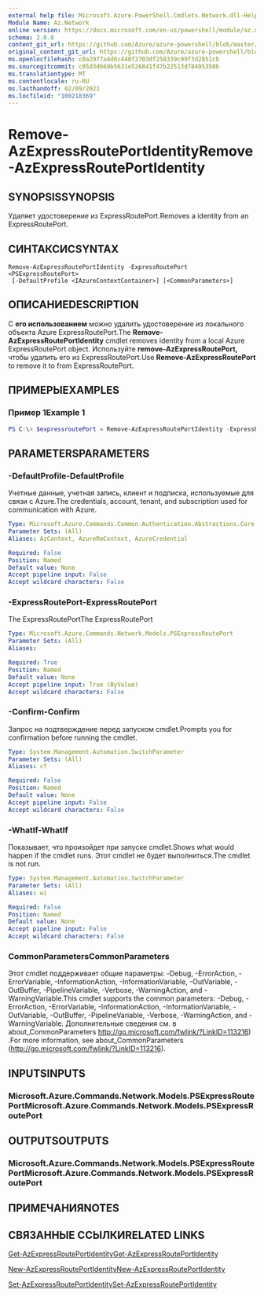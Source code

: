```yaml
---
external help file: Microsoft.Azure.PowerShell.Cmdlets.Network.dll-Help.xml
Module Name: Az.Network
online version: https://docs.microsoft.com/en-us/powershell/module/az.network/remove-azexpressrouteportidentity
schema: 2.0.0
content_git_url: https://github.com/Azure/azure-powershell/blob/master/src/Network/Network/help/Remove-AzExpressRoutePortIdentity.md
original_content_git_url: https://github.com/Azure/azure-powershell/blob/master/src/Network/Network/help/Remove-AzExpressRoutePortIdentity.md
ms.openlocfilehash: c0a2977a4d6c448f2703df258339c99f3d2851cb
ms.sourcegitcommit: c05d3d669b5631e526841f47b22513d78495350b
ms.translationtype: MT
ms.contentlocale: ru-RU
ms.lasthandoff: 02/09/2021
ms.locfileid: "100218369"
---
```

# <span data-ttu-id="b218b-101">Remove-AzExpressRoutePortIdentity</span><span class="sxs-lookup"><span data-stu-id="b218b-101">Remove-AzExpressRoutePortIdentity</span></span>

## <span data-ttu-id="b218b-102">SYNOPSIS</span><span class="sxs-lookup"><span data-stu-id="b218b-102">SYNOPSIS</span></span>
<span data-ttu-id="b218b-103">Удаляет удостоверение из ExpressRoutePort.</span><span class="sxs-lookup"><span data-stu-id="b218b-103">Removes a identity from an ExpressRoutePort.</span></span>

## <span data-ttu-id="b218b-104">СИНТАКСИС</span><span class="sxs-lookup"><span data-stu-id="b218b-104">SYNTAX</span></span>

```
Remove-AzExpressRoutePortIdentity -ExpressRoutePort <PSExpressRoutePort>
 [-DefaultProfile <IAzureContextContainer>] [<CommonParameters>]
```

## <span data-ttu-id="b218b-105">ОПИСАНИЕ</span><span class="sxs-lookup"><span data-stu-id="b218b-105">DESCRIPTION</span></span>
<span data-ttu-id="b218b-106">С **его использованием** можно удалить удостоверение из локального объекта Azure ExpressRoutePort.</span><span class="sxs-lookup"><span data-stu-id="b218b-106">The **Remove-AzExpressRoutePortIdentity** cmdlet removes identity from a local Azure ExpressRoutePort object.</span></span> <span data-ttu-id="b218b-107">Используйте **remove-AzExpressRoutePort,** чтобы удалить его из ExpressRoutePort.</span><span class="sxs-lookup"><span data-stu-id="b218b-107">Use **Remove-AzExpressRoutePort** to remove it to from ExpressRoutePort.</span></span>

## <span data-ttu-id="b218b-108">ПРИМЕРЫ</span><span class="sxs-lookup"><span data-stu-id="b218b-108">EXAMPLES</span></span>

### <span data-ttu-id="b218b-109">Пример 1</span><span class="sxs-lookup"><span data-stu-id="b218b-109">Example 1</span></span>
```powershell
PS C:\> $expressroutePort = Remove-AzExpressRoutePortIdentity -ExpressRoutePort $expressroutePort
```

## <span data-ttu-id="b218b-110">PARAMETERS</span><span class="sxs-lookup"><span data-stu-id="b218b-110">PARAMETERS</span></span>

### <span data-ttu-id="b218b-111">-DefaultProfile</span><span class="sxs-lookup"><span data-stu-id="b218b-111">-DefaultProfile</span></span>
<span data-ttu-id="b218b-112">Учетные данные, учетная запись, клиент и подписка, используемые для связи с Azure.</span><span class="sxs-lookup"><span data-stu-id="b218b-112">The credentials, account, tenant, and subscription used for communication with Azure.</span></span>

```yaml
Type: Microsoft.Azure.Commands.Common.Authentication.Abstractions.Core.IAzureContextContainer
Parameter Sets: (All)
Aliases: AzContext, AzureRmContext, AzureCredential

Required: False
Position: Named
Default value: None
Accept pipeline input: False
Accept wildcard characters: False
```

### <span data-ttu-id="b218b-113">-ExpressRoutePort</span><span class="sxs-lookup"><span data-stu-id="b218b-113">-ExpressRoutePort</span></span>
<span data-ttu-id="b218b-114">The ExpressRoutePort</span><span class="sxs-lookup"><span data-stu-id="b218b-114">The ExpressRoutePort</span></span>

```yaml
Type: Microsoft.Azure.Commands.Network.Models.PSExpressRoutePort
Parameter Sets: (All)
Aliases:

Required: True
Position: Named
Default value: None
Accept pipeline input: True (ByValue)
Accept wildcard characters: False
```

### <span data-ttu-id="b218b-115">-Confirm</span><span class="sxs-lookup"><span data-stu-id="b218b-115">-Confirm</span></span>
<span data-ttu-id="b218b-116">Запрос на подтверждение перед запуском cmdlet.</span><span class="sxs-lookup"><span data-stu-id="b218b-116">Prompts you for confirmation before running the cmdlet.</span></span>

```yaml
Type: System.Management.Automation.SwitchParameter
Parameter Sets: (All)
Aliases: cf

Required: False
Position: Named
Default value: None
Accept pipeline input: False
Accept wildcard characters: False
```

### <span data-ttu-id="b218b-117">-WhatIf</span><span class="sxs-lookup"><span data-stu-id="b218b-117">-WhatIf</span></span>
<span data-ttu-id="b218b-118">Показывает, что произойдет при запуске cmdlet.</span><span class="sxs-lookup"><span data-stu-id="b218b-118">Shows what would happen if the cmdlet runs.</span></span>
<span data-ttu-id="b218b-119">Этот cmdlet не будет выполниться.</span><span class="sxs-lookup"><span data-stu-id="b218b-119">The cmdlet is not run.</span></span>

```yaml
Type: System.Management.Automation.SwitchParameter
Parameter Sets: (All)
Aliases: wi

Required: False
Position: Named
Default value: None
Accept pipeline input: False
Accept wildcard characters: False
```

### <span data-ttu-id="b218b-120">CommonParameters</span><span class="sxs-lookup"><span data-stu-id="b218b-120">CommonParameters</span></span>
<span data-ttu-id="b218b-121">Этот cmdlet поддерживает общие параметры: -Debug, -ErrorAction, -ErrorVariable, -InformationAction, -InformationVariable, -OutVariable, -OutBuffer, -PipelineVariable, -Verbose, -WarningAction, and -WarningVariable.</span><span class="sxs-lookup"><span data-stu-id="b218b-121">This cmdlet supports the common parameters: -Debug, -ErrorAction, -ErrorVariable, -InformationAction, -InformationVariable, -OutVariable, -OutBuffer, -PipelineVariable, -Verbose, -WarningAction, and -WarningVariable.</span></span> <span data-ttu-id="b218b-122">Дополнительные сведения см. в about_CommonParameters http://go.microsoft.com/fwlink/?LinkID=113216) .</span><span class="sxs-lookup"><span data-stu-id="b218b-122">For more information, see about_CommonParameters (http://go.microsoft.com/fwlink/?LinkID=113216).</span></span>


## <span data-ttu-id="b218b-123">INPUTS</span><span class="sxs-lookup"><span data-stu-id="b218b-123">INPUTS</span></span>

### <span data-ttu-id="b218b-124">Microsoft.Azure.Commands.Network.Models.PSExpressRoutePort</span><span class="sxs-lookup"><span data-stu-id="b218b-124">Microsoft.Azure.Commands.Network.Models.PSExpressRoutePort</span></span>

## <span data-ttu-id="b218b-125">OUTPUTS</span><span class="sxs-lookup"><span data-stu-id="b218b-125">OUTPUTS</span></span>

### <span data-ttu-id="b218b-126">Microsoft.Azure.Commands.Network.Models.PSExpressRoutePort</span><span class="sxs-lookup"><span data-stu-id="b218b-126">Microsoft.Azure.Commands.Network.Models.PSExpressRoutePort</span></span>

## <span data-ttu-id="b218b-127">ПРИМЕЧАНИЯ</span><span class="sxs-lookup"><span data-stu-id="b218b-127">NOTES</span></span>

## <span data-ttu-id="b218b-128">СВЯЗАННЫЕ ССЫЛКИ</span><span class="sxs-lookup"><span data-stu-id="b218b-128">RELATED LINKS</span></span>
[<span data-ttu-id="b218b-129">Get-AzExpressRoutePortIdentity</span><span class="sxs-lookup"><span data-stu-id="b218b-129">Get-AzExpressRoutePortIdentity</span></span>](./Get-AzExpressRoutePortIdentity.md)

[<span data-ttu-id="b218b-130">New-AzExpressRoutePortIdentity</span><span class="sxs-lookup"><span data-stu-id="b218b-130">New-AzExpressRoutePortIdentity</span></span>](./New-AzExpressRoutePortIdentity.md)

[<span data-ttu-id="b218b-131">Set-AzExpressRoutePortIdentity</span><span class="sxs-lookup"><span data-stu-id="b218b-131">Set-AzExpressRoutePortIdentity</span></span>](./Set-AzExpressRoutePortIdentity.md)
